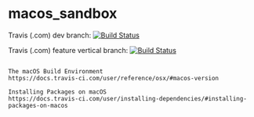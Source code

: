 # macos_sandbox

Travis (.com) dev branch:
[![Build Status](https://travis-ci.com/githubfoam/macos_sandbox.svg?branch=dev)](https://travis-ci.com/githubfoam/macos_sandbox)  

Travis (.com) feature vertical branch:
[![Build Status](https://travis-ci.com/githubfoam/macos_sandbox.svg?branch=feature_vertical)](https://travis-ci.com/githubfoam/macos_sandbox)

~~~

The macOS Build Environment
https://docs.travis-ci.com/user/reference/osx/#macos-version

Installing Packages on macOS
https://docs.travis-ci.com/user/installing-dependencies/#installing-packages-on-macos

~~~

